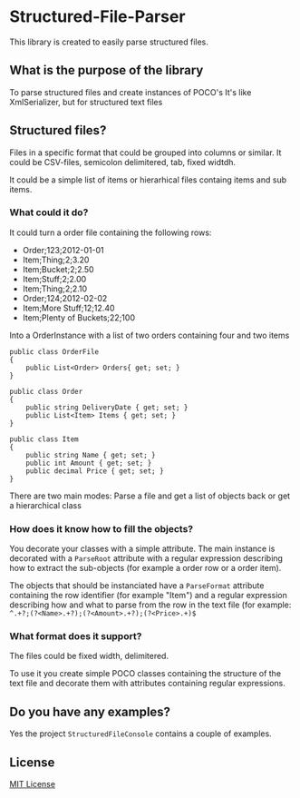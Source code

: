 
# Structured-File-Parser
This library is created to easily parse structured files.

## What is the purpose of the library

To parse structured files and create instances of POCO's
It's like XmlSerializer, but for structured text files

## Structured files?

Files in a specific format that could be grouped into columns or similar.
It could be CSV-files, semicolon delimitered, tab, fixed widtdh.

It could be a simple list of items or hierarhical files containg items and sub items.

### What could it do?

It could turn a order file containing the following rows:

* Order;123;2012-01-01
* Item;Thing;2;3.20
* Item;Bucket;2;2.50
* Item;Stuff;2;2.00
* Item;Thing;2;2.10
* Order;124;2012-02-02
* Item;More Stuff;12;12.40
* Item;Plenty of Buckets;22;100

Into a OrderInstance with a list of two orders containing four and two items
    
    public class OrderFile
    {
        public List<Order> Orders{ get; set; }
    }

    public class Order
    {
        public string DeliveryDate { get; set; }
        public List<Item> Items { get; set; }
    }

    public class Item
    {
        public string Name { get; set; }
        public int Amount { get; set; }
        public decimal Price { get; set; }
    }


There are two main modes: 
Parse a file and get a list of objects back or get a hierarchical class 

### How does it know how to fill the objects?
You decorate your classes with a simple attribute.
The main instance is decorated with a `ParseRoot` attribute with a regular expression describing how to extract the sub-objects (for example a order row or a order item).

The objects that should be instanciated have a `ParseFormat` attribute containing the row identifier (for example "Item") and a regular expression describing how and what to parse from the row in the text file (for example: `^.+?;(?<Name>.+?);(?<Amount>.+?);(?<Price>.+)$`

### What format does it support?

The files could be fixed width, delimitered.

To use it you create simple POCO classes containing the structure of the text file and decorate them with attributes containing regular expressions.

## Do you have any examples?

Yes the project `StructuredFileConsole` contains a couple of examples.

## License

[MIT License](https://github.com/MatsKarlsson/Structured-File-Parser/blob/license.md)